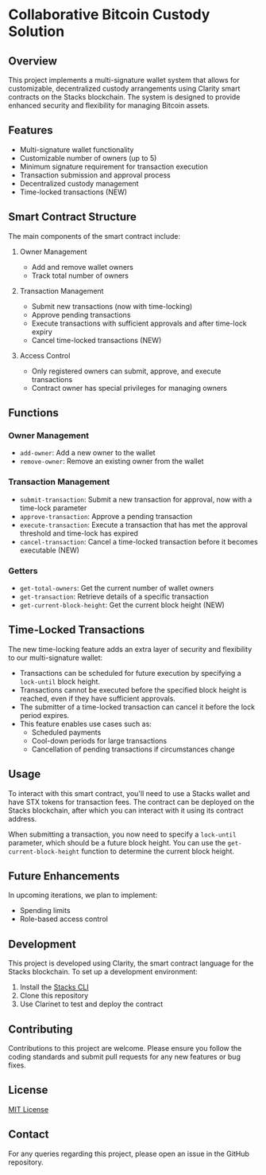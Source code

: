 # Collaborative Bitcoin Custody Solution

## Overview

This project implements a multi-signature wallet system that allows for customizable, decentralized custody arrangements using Clarity smart contracts on the Stacks blockchain. The system is designed to provide enhanced security and flexibility for managing Bitcoin assets.

## Features

- Multi-signature wallet functionality
- Customizable number of owners (up to 5)
- Minimum signature requirement for transaction execution
- Transaction submission and approval process
- Decentralized custody management
- Time-locked transactions (NEW)

## Smart Contract Structure

The main components of the smart contract include:

1. Owner Management
   - Add and remove wallet owners
   - Track total number of owners

2. Transaction Management
   - Submit new transactions (now with time-locking)
   - Approve pending transactions
   - Execute transactions with sufficient approvals and after time-lock expiry
   - Cancel time-locked transactions (NEW)

3. Access Control
   - Only registered owners can submit, approve, and execute transactions
   - Contract owner has special privileges for managing owners

## Functions

### Owner Management
- `add-owner`: Add a new owner to the wallet
- `remove-owner`: Remove an existing owner from the wallet

### Transaction Management
- `submit-transaction`: Submit a new transaction for approval, now with a time-lock parameter
- `approve-transaction`: Approve a pending transaction
- `execute-transaction`: Execute a transaction that has met the approval threshold and time-lock has expired
- `cancel-transaction`: Cancel a time-locked transaction before it becomes executable (NEW)

### Getters

- `get-total-owners`: Get the current number of wallet owners
- `get-transaction`: Retrieve details of a specific transaction
- `get-current-block-height`: Get the current block height (NEW)

## Time-Locked Transactions

The new time-locking feature adds an extra layer of security and flexibility to our multi-signature wallet:

- Transactions can be scheduled for future execution by specifying a `lock-until` block height.
- Transactions cannot be executed before the specified block height is reached, even if they have sufficient approvals.
- The submitter of a time-locked transaction can cancel it before the lock period expires.
- This feature enables use cases such as:
  - Scheduled payments
  - Cool-down periods for large transactions
  - Cancellation of pending transactions if circumstances change

## Usage

To interact with this smart contract, you'll need to use a Stacks wallet and have STX tokens for transaction fees. The contract can be deployed on the Stacks blockchain, after which you can interact with it using its contract address.

When submitting a transaction, you now need to specify a `lock-until` parameter, which should be a future block height. You can use the `get-current-block-height` function to determine the current block height.

## Future Enhancements

In upcoming iterations, we plan to implement:
- Spending limits
- Role-based access control

## Development

This project is developed using Clarity, the smart contract language for the Stacks blockchain. To set up a development environment:

1. Install the [Stacks CLI](https://docs.stacks.co/write-smart-contracts/clarinet)
2. Clone this repository
3. Use Clarinet to test and deploy the contract

## Contributing

Contributions to this project are welcome. Please ensure you follow the coding standards and submit pull requests for any new features or bug fixes.

## License

[MIT License](LICENSE)

## Contact

For any queries regarding this project, please open an issue in the GitHub repository.
